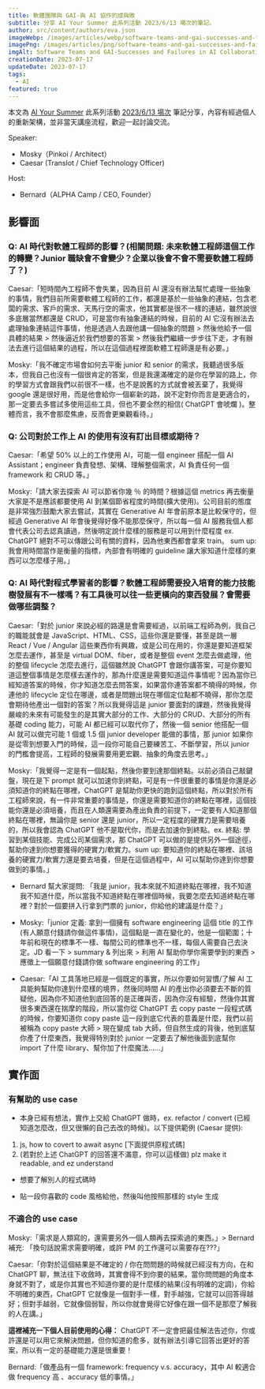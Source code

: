 ```yaml
---
title: 軟體團隊與 GAI-與 AI 協作的成與敗
subtitle: 分享 AI Your Summer 此系列活動 2023/6/13 場次的筆記。
author: src/content/authors/eva.json
imageWebp: /images/articles/webp/software-teams-and-gai-successes-and-failures-in-ai-collaboration.webp
imagePng: /images/articles/png/software-teams-and-gai-successes-and-failures-in-ai-collaboration.png
imgAlt: Software Teams and GAI-Successes and Failures in AI Collaboration
creationDate: 2023-07-17
updateDate: 2023-07-17
tags:
  - AI
featured: true
---
```


本文為 [AI Your Summer](https://gai-2023.alphacamp.co/) 此系列活動 [2023/6/13 場次](https://www.accupass.com/event/2305221045441859361432) 筆記分享，內容有經過個人的重新架構，並非當天講座流程，歡迎一起討論交流。

Speaker:

- Mosky（Pinkoi / Architect）
- Caesar (TransIot / Chief Technology Officer)

Host:

- Bernard（ALPHA Camp / CEO, Founder）

## 影響面

### Q: AI 時代對軟體工程師的影響？(相關問題: 未來軟體工程師這個工作的轉變？Junior 職缺會不會變少？企業以後會不會不需要軟體工程師了？)

Caesar:「短時間內工程師不會失業，因為目前 AI 還沒有辦法幫忙處理一些抽象的事情，我們目前所需要軟體工程師的工作，都還是基於一些抽象的連結，包含老闆的需求、客戶的需求、天馬行空的需求，他其實都是很不一樣的連結，雖然說很多底層當然都還是 CRUD，可是當你有抽象連結的時候，目前的 AI 它沒有辦法去處理抽象連結這件事情，他是透過人去跟他講一個抽象的問題 > 然後他給予一個具體的結果 > 然後逼近於我們想要的答案 > 然後我們繼續一步步往下走，才有辦法去進行這個結果的過程，所以在這個過程裡面軟體工程師還是有必要。」

Mosky:「我不確定市場會如何去平衡 junior 和 senior 的需求，我聽過很多版本，但我自己也沒有一個很肯定的答案，但是我還滿確定的是你在學習的路上，你的學習方式會跟我們以前很不一樣，也不是說舊的方式就會被丟棄了，我覺得 google 還是很好用，而是他會給你一個嶄新的路，說不定對你而言是更適合的，那一定要去多嘗試多使用這些工具，但也不要全然的相信( ChatGPT 會唬爛 )。整體而言，我不會那麼焦慮，反而會更樂觀看待。」

### Q: 公司對於工作上 AI 的使用有沒有訂出目標或期待？

Caesar:「希望 50% 以上的工作使用 AI，可能一個 engineer 搭配一個 AI Assistant；engineer 負責發想、架構、理解整個需求，AI 負責任何一個 framework 和 CRUD 等。」

Mosky:「請大家去探索 AI 可以節省你幾 ％ 的時間？根據這個 metrics 再去衡量大家是不是應該都要使用 AI 到某個節省程度的時間(擴大使用)。公司目前的態度是非常強烈鼓勵大家去嘗試，其實在 Generative AI 年會前原本是比較保守的，但經過 Generative AI 年會後覺得好像不能那麼保守，所以每一個 AI 服務我個人都會代表公司去認真讀過，然後明定說什麼樣的服務是可以用到什麼程度 ex. ChatGPT 絕對不可以傳跟公司有關的資料，因為他東西都會拿來 train。
sum up: 我會用時間當作是衡量的指標，內部會有明確的 guideline 讓大家知道什麼樣的東西可以怎麼樣子用。」

### Q: AI 時代對程式學習者的影響？軟體工程師需要投入培育的能力技能樹發展有不一樣嗎？有工具後可以往一些更橫向的東西發展？會需要做哪些調整？

Caesar:「對於 junior 來說必經的路還是會需要經過，以前端工程師為例，我自己的職能就會是 JavaScript、HTML、CSS，這些你還是要懂，甚至是跳一層 React / Vue / Angular 這些東西你有興趣，或是公司在用的，你還是要知道框架怎麼去運作，甚至是 virtual DOM、fiber，或者是整個 event 怎麼去做處理，他的整個 lifecycle 怎麼去進行，這個雖然說 ChatGPT 會跟你講答案，可是你要知道這整個事情是怎麼樣去運作的，那為什麼還是需要知道這件事情呢？因為當你已經知道答案的時候，你才知道怎麼去問答案，如果當你連答案都不曉得的時候，你連他的 lifecycle 定位在哪邊，或者是問題出現在哪個定位點都不曉得，那你怎麼會期待他產出一個對的答案？所以我覺得這是 junior 要面對的課題，然後我覺得嚴峻的未來有可能發生的是其實大部分的工作、大部分的 CRUD、大部分的所有基礎 coding 能力，可能 AI 都已經可以取代你了，然後一個 senior 他搭配一個 AI 就可以做完可能 1 個或 1.5 個 junior developer 能做的事情，那 junior 如果你是從零到想要入門的時候，這一段你可能自己要練苦工、不斷學習，所以 junior 的門檻會提高，工程師的發展需要用更宏觀、抽象的角度去思考。」

Mosky:「我覺得一定是有一個起點，然後你要到達那個終點。以前必須自己敲鍵盤，現在是下 prompt 就可以加速你到終點，可是有一件很重要的事情是你還是必須知道你的終點在哪裡，ChatGPT 是幫助你更快的跑到這個終點，所以對於所有工程師來說，有一件非常重要的事情是，你還是需要知道你的終點在哪裡，這個技能你還是必須培養，而且在人類還需要為產出負責的前提下，一定要有人知道那個終點在哪裡，無論你是 senior 還是 junior，所以一定程度的硬實力是需要培養的，所以我會認為 ChatGPT 他不是取代你，而是去加速你到終點。ex. 終點: 學習到某個技能、完成公司某個需求，那 ChatGPT 可以做的是提供另外一個途徑，幫助你達到你想要獲得的硬實力/軟實力。sum up: 要知道你的終點在哪裡、該培養的硬實力/軟實力還是要去培養，但是在這個過程中，AI 可以幫助你達到你想要做到的事情。」

- Bernard 幫大家提問: 「我是 junior，我本來就不知道終點在哪裡，我不知道我不知道什麼，所以當我不知道終點在哪裡個時候，我要怎麼去知道終點在哪裡？對於一個要拼入行拿到門票的 junior，你給他的建議是什麼？」

- Mosky:「junior 定義: 拿到一個擁有 software engineering 這個 title 的工作 (有人願意付錢請你做這件事情)，這個點是一直在變化的，他是一個範圍；十年前和現在的標準不一樣、每間公司的標準也不一樣，每個人需要自己去決定。JD 看一下 > summary & 列出來 > 利用 AI 幫助你學你需要學到的東西 > 應徵上一個願意付錢請你做 software engineering 的工作」

- Caesar:「AI 工具落地已經是一個既定的事實，所以你要如何習慣/了解 AI 工具能夠幫助你達到什麼樣的境界，然後同時間 AI 的產出你必須要去不斷的質疑他，因為你不知道他到底回答的是正確與否，因為你沒有經驗，然後你其實很多東西還在揣摩的階段，所以當你從 ChatGPT 去 copy paste 一段程式碼的時候，你要知道你 copy paste 這一段到底它代表的意義是什麼，我們以前被稱為 copy paste 大師 > 現在變成 tab 大師，但自然生成的背後，他到底幫你產了什麼東西，我覺得特別對於 junior 一定要去了解他後面到底幫你 import 了什麼 library、幫你加了什麼魔法……」

## 實作面

### 有幫助的 use case

- 本身已經有想法，實作上交給 ChatGPT 做時，ex. refactor / convert (已經知道怎麼改，但又很懶的自己去改的時候)。以下提供範例 (Caesar 提供):
1. js, how to covert to await async [下面提供原程式碼]
2. (若對於上述 ChatGPT 的回答還不滿意，你可以這樣做) plz make it readable, and ez understand

- 想要了解別人的程式碼時

- 貼一段你喜歡的 code 風格給他，然後叫他按照那樣的 style 生成

### 不適合的 use case

Mosky:「需求是人類寫的，還需要另外一個人類再去探索過的東西。」> Bernard 補充: 「換句話說需求需要明確，或許 PM 的工作還可以需要存在???」

Caesar:「你對於這個結果是不確定的 / 你在問問題的時候就已經沒有方向，在和 ChatGPT 聊，無法往下收斂時，其實會得不到你要的結果。當你問問題的角度本身就不對了，或是你其實也不知道你要的是什麼樣的結果(沒有明確的定調)，你給不明確的東西，ChatGPT 它就像是一個對手一樣，對手越強，它就可以回答得越好；但對手越弱，它就像個弱智，所以你就會覺得它好像在跟一個不是那麼了解我的人在講。」

**這裡補充一下個人目前使用的心得：**
ChatGPT 不一定會把最佳解法告述你，你或許還是可以用它來解決問題，但你知道的愈多，就有辦法引導它回答出更好的答案，所以有一定的基礎能力還是很重要！

Bernard:「做產品有一個 framework: frequency v.s. accuracy，其中 AI 較適合做 frequency 高 、accuracy 低的事情。」
